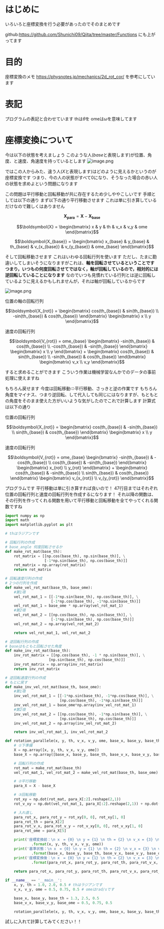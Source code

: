 # はじめに
いろいろと座標変換を行う必要があったのでそのまとめです

github:https://github.com/Shunichi09/Qiita/tree/master/Functions
にも上がってます

# 目的
座標変換のメモ
https://physnotes.jp/mechanics/2d_rot_cor/
を参考にしています

# 表記
プログラムの表記と合わせています
thは$\theta$を
omeは$\omega$を意味してます

# 座標変換について
今は以下の状態を考えましょう
このような人($base$と表現します)が位置、角度、と速度、角速度を持っているとします
![image.png](https://qiita-image-store.s3.amazonaws.com/0/261584/9c92f5f2-1cf5-5ca6-92cb-b63e077793af.png)


ではこの人からみた、違う人($X$と表現します)はどのように見えるかというのが座標変換です
つまり、今の人の状態がすべて0になり、そうなった場合の赤い人の状態を求めよという問題になります

この問題は平行移動と回転移動が共に存在するため少しややこしいです
手順としては以下の通り
まず以下の通り平行移動させます
これは単に引き算しているだけなので難しくはありません

```math
\boldsymbol{X_{para}} = \boldsymbol{X}-\boldsymbol{X_{base}}
```

```math
\boldsymbol{X} = 
\begin{bmatrix}
x & y & th & v_x & v_y & ome
\end{bmatrix}
```

```math
\boldsymbol{X_{base}} = 
\begin{bmatrix}
x_{base} & y_{base} & th_{base} & v_{x_{base}} & v_{y_{base}} & ome_{base}
\end{bmatrix}
```

そして回転移動させます
これはいわゆる回転行列を使います
ただし、たまに勘違いしてしまいそうになりますがこれは、**軸を回転させているということです
つまり，いつもの何度回転させてではなく，軸が回転しているので，相対的には逆回転していることになります**
なのでいつも見慣れている行列とは逆に回転しているように見えるかもしれませんが，それは軸が回転しているからです

![image.png](https://qiita-image-store.s3.amazonaws.com/0/261584/4341e195-0a04-5b35-6617-68f0384b9080.png)

位置の軸の回転行列

```math
\boldsymbol{X_{rot}} = 
\begin{bmatrix}
cos(th_{base}) & sin(th_{base}) \\
-sin(th_{base}) & cos(th_{base})
\end{bmatrix}
\begin{bmatrix}
x \\
y 
\end{bmatrix}
```


速度の回転行列

```math
\boldsymbol{V_{rot}} = ome_{base}
\begin{bmatrix}
-sin(th_{base}) & cos(th_{base}) \\
-cos(th_{base}) & -sin(th_{base})
\end{bmatrix}
\begin{bmatrix}
x \\
y 
\end{bmatrix}
+
\begin{bmatrix}
cos(th_{base}) & sin(th_{base}) \\
-sin(th_{base}) & cos(th_{base})
\end{bmatrix}
\begin{bmatrix}
v_x \\
v_y 
\end{bmatrix}
```

すると求めることができます
こういう作業は機械学習なんかでのデータの事前処理に使えますね

もちろん戻せます
今度は回転移動⇨平行移動、さっきと逆の作業です
もちろん角度をマイナス、つまり逆回転、して代入しても同じにはなりますが、もともとの角度をそのまま使えた方がいいような気がしたのでこれで計算します
計算式は以下の通り

位置の回転行列

```math
\boldsymbol{X_{rot}} = 
\begin{bmatrix}
cos(th_{base}) & -sin(th_{base}) \\
sin(th_{base}) & cos(th_{base})
\end{bmatrix}
\begin{bmatrix}
x \\
y 
\end{bmatrix}
```

速度の回転行列

```math
\boldsymbol{V_{rot}} = ome_{base}
\begin{bmatrix}
-sin(th_{base}) & -cos(th_{base}) \\
cos(th_{base}) & -sin(th_{base})
\end{bmatrix}
\begin{bmatrix}
x_{rot} \\
y_{rot}
\end{bmatrix}
+
\begin{bmatrix}
cos(th_{base}) & -sin(th_{base}) \\
sin(th_{base}) & cos(th_{base})
\end{bmatrix}
\begin{bmatrix}
v_{x_{rot}} \\
v_{y_{rot}}
\end{bmatrix}
```

プログラムです
平行移動は単に引き算すれば良いので！
47行目まではそれぞれ位置の回転行列と速度の回転行列を作成するになります！
それ以降の関数は、その行列を作ってくれる関数を用いて平行移動と回転移動を全てやってくれる関数ですね

```py:Rotation_and_parallele.py
import numpy as np
import math
import matplotlib.pyplot as plt

# thはラジアンです

# 回転行列の作成
# base_angle 何度回転させるか
def make_rot_mat(base_th):
    rot_matrix = [[np.cos(base_th), np.sin(base_th)], \
                  [-1*np.sin(base_th), np.cos(base_th)]]
    rot_matrix = np.array(rot_matrix)
    return rot_matrix

# 回転速度行列の作成
# 2つの行列を作成
def make_vel_rot_mat(base_th, base_ome):
    #第1項
    vel_rot_mat_1 = [[-1*np.sin(base_th), np.cos(base_th)], \
                     [-1*np.cos(base_th), -1*np.sin(base_th)]]
    vel_rot_mat_1 = base_ome * np.array(vel_rot_mat_1)
    #第2項
    vel_rot_mat_2 = [[np.cos(base_th), np.sin(base_th)], \
                     [-1*np.sin(base_th), np.cos(base_th)]]
    vel_rot_mat_2 = np.array(vel_rot_mat_2)

    return vel_rot_mat_1, vel_rot_mat_2

# 逆回転行列の作成
# baseはもともと回転させた角度
def make_inv_rot_mat(base_th):
    inv_rot_matrix = [[np.cos(base_th), -1 * np.sin(base_th)], \
                    [np.sin(base_th), np.cos(base_th)]]
    inv_rot_matrix = np.array(inv_rot_matrix)
    return inv_rot_matrix

# 逆回転速度行列の作成
# もとに戻す
def make_inv_vel_rot_mat(base_th, base_ome):
    #第1項
    inv_vel_rot_mat_1 = [[-1*np.sin(base_th), -1*np.cos(base_th)], \
                         [np.cos(base_th), -1*np.sin(base_th)]]
    inv_vel_rot_mat_1 = base_ome*np.array(inv_vel_rot_mat_1)
    #第2項
    inv_vel_rot_mat_2 = [[np.cos(base_th), -1*np.sin(base_th)], \
                         [np.sin(base_th), np.cos(base_th)]]
    inv_vel_rot_mat_2 = np.array(inv_vel_rot_mat_2)

    return inv_vel_rot_mat_1, inv_vel_rot_mat_2

def rotation_parallele(x, y, th, v_x, v_y, ome, base_x, base_y, base_th, base_v_x, base_v_y, base_ome):
    # ①下準備
    X = np.array([x, y, th, v_x, v_y, ome])
    base_X = np.array([base_x, base_y, base_th, base_v_x, base_v_y, base_ome])

    # 回転行列の作成
    rot_mat = make_rot_mat(base_th)
    vel_rot_mat_1, vel_rot_mat_2 = make_vel_rot_mat(base_th, base_ome)

    # ②平行移動
    para_X = X - base_X

    # ③回転移動
    rot_xy = np.dot(rot_mat, para_X[:2].reshape(2,1))
    rot_v_xy = np.dot(vel_rot_mat_1, para_X[:2].reshape(2,1)) + np.dot(vel_rot_mat_2, para_X[3:5].reshape(2,1))

    # 入れ直し
    para_rot_x, para_rot_y = rot_xy[0, 0], rot_xy[1, 0]
    para_rot_th = para_X[2]
    para_rot_v_x, para_rot_v_y = rot_v_xy[0, 0], rot_v_xy[1, 0]
    para_rot_ome = para_X[5]

    print('座標変換前：\n x　= {0} \n y = {1} \n th = {2} \n v_x = {3} \n v_y = {4} \n ome = {5}'\
            .format(x, y, th, v_x, v_y, ome))
    print('基準状態：\n x　= {0} \n y = {1} \n th = {2} \n v_x = {3} \n v_y = {4} \n ome = {5}'\
            .format(base_x, base_y, base_th, base_v_x, base_v_y, base_ome))
    print('座標変換後：\n x　= {0} \n y = {1} \n th = {2} \n v_x = {3} \n v_y = {4} \n ome = {5}'\
            .format(para_rot_x, para_rot_y, para_rot_th, para_rot_v_x, para_rot_v_y, para_rot_ome))
    
    return para_rot_x, para_rot_y, para_rot_th, para_rot_v_x, para_rot_v_y, para_rot_ome

if __name__ == '__main__':
    x, y, th = 1.0, 2.0, 0.5 # thはラジアンです
    v_x, v_y, ome = 0.5, 0.75, 0.5 # omeはrad/sです

    base_x, base_y, base_th = 1.3, 2.5, 0.5
    base_v_x, base_v_y, base_ome = 0.5, 0.75, 0.5

    rotation_parallele(x, y, th, v_x, v_y, ome, base_x, base_y, base_th, base_v_x, base_v_y, base_ome)
```

試しに入れて計算してみてください！！
